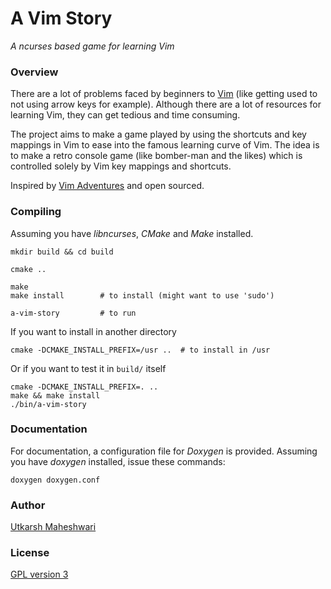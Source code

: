 # A Vim Story
_A ncurses based game for learning Vim_



### Overview

There are a lot of problems faced by beginners to [Vim](http://www.vim.org/)
(like getting used to not using arrow keys for example). Although there are a
lot of resources for learning Vim, they can get tedious and time consuming.  

The project aims to make a game played by using the shortcuts and key mappings
in Vim to ease into the famous learning curve of Vim. The idea is to make a
retro console game (like bomber-man and the likes) which is controlled solely
by Vim key mappings and shortcuts.  

Inspired by [Vim Adventures](https://vim-adventures.com/) and open sourced.



### Compiling
Assuming you have _libncurses_, _CMake_ and _Make_ installed.

    mkdir build && cd build

    cmake ..

    make
    make install        # to install (might want to use 'sudo')

    a-vim-story         # to run


If you want to install in another directory

    cmake -DCMAKE_INSTALL_PREFIX=/usr ..  # to install in /usr

Or if you want to test it in `build/` itself

    cmake -DCMAKE_INSTALL_PREFIX=. ..
    make && make install
    ./bin/a-vim-story



### Documentation
For documentation, a configuration file for _Doxygen_ is provided. Assuming you
have _doxygen_ installed, issue these commands:

    doxygen doxygen.conf



### Author
[Utkarsh Maheshwari](https://github.com/UtkarshMe)



### License
[GPL version 3](https://github.com/UtkarshMe/a-vim-story/blob/master/LICENSE)

